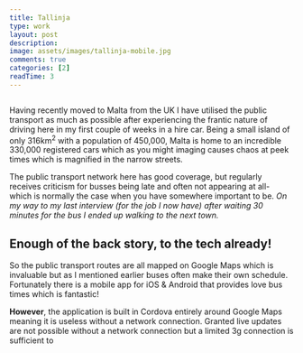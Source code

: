 ```yaml
---
title: Tallinja
type: work
layout: post
description: 
image: assets/images/tallinja-mobile.jpg
comments: true
categories: [2]
readTime: 3
---
```


<span class="image main"><img src="{{ site.baseurl }}/{{ page.main_image }}" alt="" /></span>

Having recently moved to Malta from the UK I have utilised the public transport as much as possible after experiencing the frantic nature of driving here in my first couple of weeks in a hire car. Being a small island of only 316km<sup>2</sup> with a population of 450,000, Malta is home to an incredible 330,000 registered cars which as you might imaging causes chaos at peek times which is magnified in the narrow streets.

The public transport network here has good coverage, but regularly receives criticism for busses being late and often not appearing at all- which is normally the case when you have somewhere important to be. *On my way to my last interview (for the job I now have) after waiting 30 minutes for the bus I ended up walking to the next town.* 

## Enough of the back story, to the tech already!

So the public transport routes are all mapped on Google Maps which is invaluable but as I mentioned earlier buses often make their own schedule. Fortunately there is a mobile app for iOS & Android that provides love bus times which is fantastic! 

**However**, the application is built in Cordova entirely around Google Maps meaning it is useless without a network connection. Granted live updates are not possible without a network connection but a limited 3g connection is sufficient to 